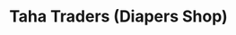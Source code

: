 ---
title: "Taha Traders (Diapers Shop)"
url: /karachi/taha-traders-diapers-shop/
shop: Babysachen
---